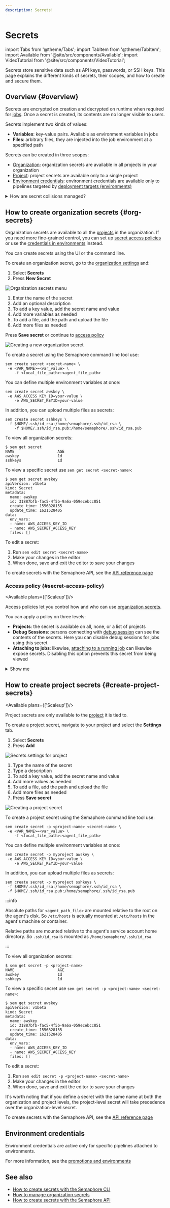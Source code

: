 ```yaml
---
description: Secrets!
---
```


# Secrets

import Tabs from '@theme/Tabs';
import TabItem from '@theme/TabItem';
import Available from '@site/src/components/Available';
import VideoTutorial from '@site/src/components/VideoTutorial';


<VideoTutorial title="How to use secrets" src="https://www.youtube.com/embed/rAJIRX81DeA"/>

Secrets store sensitive data such as API keys, passwords, or SSH keys. This page explains the different kinds of secrets, their scopes, and how to create and secure them.

## Overview {#overview}

Secrets are encrypted on creation and decrypted on runtime when required for [jobs](./jobs#secrets). Once a secret is created, its contents are no longer visible to users.

Secrets implement two kinds of values:

- **Variables**: key-value pairs. Available as environment variables in jobs
- **Files**: arbitrary files, they are injected into the job environment at a specified path

Secrets can be created in three scopes:

- [Organization](./organizations): organization secrets are available in all projects in your organization
- [Project](./projects): project secrets are available only to a single project
- [Environment credentials](./promotions#credentials): environment credentials are available only to pipelines targeted by [deployment targets (environments)](./promotions#deployment-targets)

<details>
<summary>How are secret collisions managed?</summary>
<div>

A collision happens when secrets with the same name are defined on multiple levels. The collision is resolved with the narrowest scope always winning. In other words:

- Environment credentials always take precedence
- Project secrets win over organization secrets
- Organization secrets take the least precedence

</div>
</details>

## How to create organization secrets {#org-secrets}

Organization secrets are available to all the [projects](./projects) in the organization. If you need more fine-grained control, you can set up [secret access policies](#secret-access-policy) or use the [credentials in environments](./promotions#credentials) instead.

You can create secrets using the UI or the command line.


<Tabs groupId="ui-cli">
<TabItem value="ui" label="UI">

To create an organization secret, go to the [organization settings](./organizations#general-settings) and:

1. Select **Secrets**
2. Press **New Secret**

![Organization secrets menu](./img/organization-secrets-menu.jpg)

1. Enter the name of the secret
2. Add an optional description
3. To add a key value, add the secret name and value
4. Add more variables as needed
5. To add a file, add the path and upload the file
6. Add more files as needed

Press **Save secret** or continue to [access policy](#secret-access-policy)

![Creating a new organization secret](./img/save-secret.jpg)

</TabItem>
<TabItem value="cli" label="CLI">

To create a secret using the Semaphore command line tool use:

```shell title="Creating a secret"
sem create secret <secret-name> \
 -e <VAR_NAME>=<var_value> \
    -f <local_file_path>:<agent_file_path>
```

You can define multiple environment variables at once:

```shell title="Defining multiple variables example"
sem create secret awskey \
 -e AWS_ACCESS_KEY_ID=your-value \
    -e AWS_SECRET_KEYID=your-value
```

In addition, you can upload multiple files as secrets:

```shell title="Creating multiple secret files example"
sem create secret sshkeys \
 -f $HOME/.ssh/id_rsa:/home/semaphore/.ssh/id_rsa \
    -f $HOME/.ssh/id_rsa.pub:/home/semaphore/.ssh/id_rsa.pub
```

To view all organization secrets:

```shell title="Viewing organization secrets"
$ sem get secret
NAME                   AGE
awskey                 1d
sshkeys                1d
```

To view a specific secret use `sem get secret <secret-name>`:

```shell title="Viewing a secret"
$ sem get secret awskey
apiVersion: v1beta
kind: Secret
metadata:
  name: awskey
  id: 31887bfb-fac5-4f5b-9a6a-059ecebcc851
  create_time: 1556828155
  update_time: 1621528405
data:
  env_vars:
  - name: AWS_ACCESS_KEY_ID
  - name: AWS_SECRET_ACCESS_KEY
  files: []
```

To edit a secret:

1. Run `sem edit secret <secret-name>`
2. Make your changes in the editor
3. When done, save and exit the editor to save your changes

</TabItem>
</Tabs>

To create secrets with the Semaphore API, see the [API reference page](../reference/api#secrets)

### Access policy {#secret-access-policy}

<Available plans={['Scaleup']}/>

Access policies let you control how and who can use [organization secrets](#org-secrets). 

You can apply a policy on three levels:

- **Projects**: the secret is available on all, none, or a list of projects
- **Debug Sessions**: persons connecting with [debug session](./jobs#debug-jobs) can see the contents of the secrets. Here you can disable debug sessions for jobs using this secret
- **Attaching to jobs**: likewise, [attaching to a running job](./jobs#attach-job) can likewise expose secrets. Disabling this option prevents this secret from being viewed

<details>
<summary>Show me</summary>
<div>
![Managing access policies for secrets](./img/secrets-access-policy.jpg)
</div>
</details>

## How to create project secrets {#create-project-secrets}

<Available plans={['Scaleup']}/>

Project secrets are only available to the [project](./projects) it is tied to.

<Tabs groupId="ui-cli">
<TabItem value="ui" label="UI">

To create a project secret, navigate to your project and select the **Settings** tab.


1. Select **Secrets**
2. Press **Add**

![Secrets settings for project](./img/secret-settings-projects.jpg)

1. Type the name of the secret
2. Type a description
3. To add a key value, add the secret name and value
4. Add more values as needed
5. To add a file, add the path and upload the file
6. Add more files as needed
7. Press **Save secret**

![Creating a project secret](./img/secret-projects-create.jpg)

</TabItem>
<TabItem value="cli" label="CLI">

To create a project secret using the Semaphore command line tool use:

```shell title="Creating a secret"
sem create secret -p <project-name> <secret-name> \
 -e <VAR_NAME>=<var_value> \
    -f <local_file_path>:<agent_file_path>
```

You can define multiple environment variables at once:

```shell title="Defining multiple variables example"
sem create secret -p myproject awskey \
 -e AWS_ACCESS_KEY_ID=your-value \
    -e AWS_SECRET_KEYID=your-value
```

In addition, you can upload multiple files as secrets:

```shell title="Creating multiple secret files example"
sem create secret -p myproject sshkeys \
 -f $HOME/.ssh/id_rsa:/home/semaphore/.ssh/id_rsa \
 -f $HOME/.ssh/id_rsa.pub:/home/semaphore/.ssh/id_rsa.pub
```

:::info

Absolute paths for `<agent_path_file>` are mounted relative to the root on the agent's disk. So `/etc/hosts` is actually mounted at `/etc/hosts` in the agent's machine or container.

Relative paths are mounted relative to the agent's service account home directory. So `.ssh/id_rsa` is mounted as `/home/semaphore/.ssh/id_rsa`.

:::

To view all organization secrets:

```shell title="Viewing project secrets"
$ sem get secret -p <project-name>
NAME                   AGE
awskey                 1d
sshkeys                1d
```

To view a specific secret use `sem get secret -p <project-name> <secret-name>`:

```shell title="Viewing a secret"
$ sem get secret awskey
apiVersion: v1beta
kind: Secret
metadata:
  name: awskey
  id: 31887bfb-fac5-4f5b-9a6a-059ecebcc851
  create_time: 1556828155
  update_time: 1621528405
data:
  env_vars:
  - name: AWS_ACCESS_KEY_ID
  - name: AWS_SECRET_ACCESS_KEY
  files: []
```

To edit a secret:

1. Run `sem edit secret -p <project-name> <secret-name>`
2. Make your changes in the editor
3. When done, save and exit the editor to save your changes

</TabItem>
</Tabs>

It's worth noting that if you define a secret with the same name at both the organization and project levels, the project-level secret will take precedence over the organization-level secret.

To create secrets with the Semaphore API, see the [API reference page](../reference/api#secrets)

## Environment credentials

Environment credentials are active only for specific pipelines attached to environments.

For more information, see the [promotions and environments](./promotions#credentials)

## See also

- [How to create secrets with the Semaphore CLI](../reference/toolbox)
- [How to manage organization secrets](./organizations.md)
- [How to create secrets with the Semaphore API](../reference/api.md#secrets)